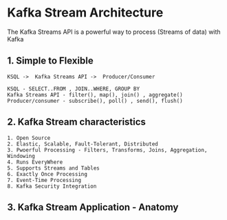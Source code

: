 # Kafka Stream Architecture    

The Kafka Streams API is a powerful way to process (Streams of data) with Kafka    

## 1. Simple to Flexible
    KSQL ->  Kafka Streams API ->  Producer/Consumer

    KSQL - SELECT..FROM , JOIN..WHERE, GROUP BY
    Kafka Streams API - filter(), map(), join() , aggregate()
    Producer/consumer - subscribe(), poll() , send(), flush()

## 2. Kafka Stream characteristics  
    1. Open Source    
    2. Elastic, Scalable, Fault-Tolerant, Distributed     
    3. Pwoerful Processing - Filters, Transforms, Joins, Aggregation, Windowing    
    4. Runs EveryWhere     
    5. Supports Streams and Tables    
    6. Exactly Once Processing    
    7. Event-Time Processing    
    8. Kafka Security Integration   

## 3. Kafka Stream Application - Anatomy    



